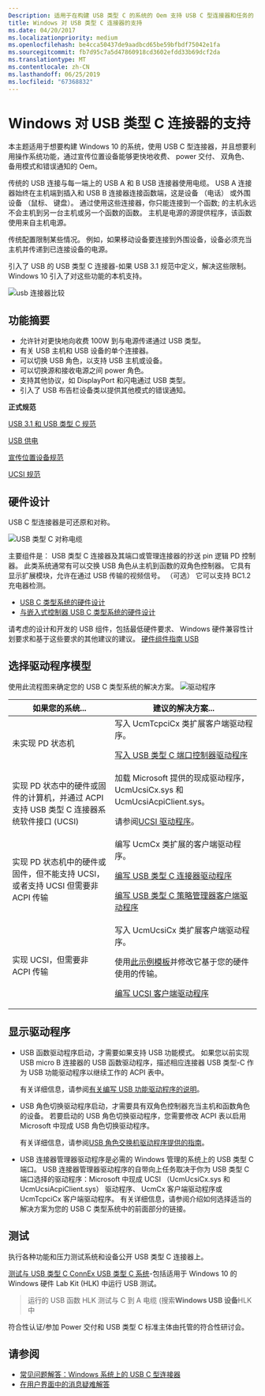 ```yaml
---
Description: 适用于在构建 USB 类型 C 的系统的 Oem 支持 USB C 型连接器和任务的 Windows。
title: Windows 对 USB 类型 C 连接器的支持
ms.date: 04/20/2017
ms.localizationpriority: medium
ms.openlocfilehash: be4cca50437de9aadbcd65be59bfbdf75042e1fa
ms.sourcegitcommit: fb7d95c7a5d47860918cd3602efdd33b69dcf2da
ms.translationtype: MT
ms.contentlocale: zh-CN
ms.lasthandoff: 06/25/2019
ms.locfileid: "67368832"
---
```

# <a name="windows-support-for-usb-type-c-connectors"></a>Windows 对 USB 类型 C 连接器的支持

本主题适用于想要构建 Windows 10 的系统，使用 USB C 型连接器，并且想要利用操作系统功能，通过宣传位置设备能够更快地收费、 power 交付、 双角色、 备用模式和错误通知的 Oem。

传统的 USB 连接与每一端上的 USB A 和 B USB 连接器使用电缆。 USB A 连接器始终在主机端到插入和 USB B 连接器连接函数端，这是设备 （电话） 或外围设备 （鼠标、 键盘）。 通过使用这些连接器，你只能连接到一个函数; 的主机永远不会主机到另一台主机或另一个函数的函数。 主机是电源的源提供程序，该函数使用来自主机电源。

传统配置限制某些情况。 例如，如果移动设备要连接到外围设备，设备必须充当主机并传递到已连接设备的电源。

引入了 USB 的 USB 类型 C 连接器-如果 USB 3.1 规范中定义，解决这些限制。 Windows 10 引入了对这些功能的本机支持。

![usb 连接器比较](images/typecccomp.jpg)


## <a name="feature-summary"></a>功能摘要

- 允许针对更快地向收费 100W 到与电源传递通过 USB 类型。
- 有关 USB 主机和 USB 设备的单个连接器。
- 可以切换 USB 角色，以支持 USB 主机或设备。
- 可以切换源和接收电源之间 power 角色。
- 支持其他协议，如 DisplayPort 和闪电通过 USB 类型。
- 引入了 USB 布告栏设备类以提供其他模式的错误通知。

**正式规范**

[USB 3.1 和 USB 类型 C 规范](https://go.microsoft.com/fwlink/p/?LinkId=699515)

[USB 供电](https://go.microsoft.com/fwlink/p/?LinkID=623310)

[宣传位置设备规范](https://go.microsoft.com/fwlink/p/?linkid=620207)

[UCSI 规范](https://go.microsoft.com/fwlink/p/?LinkId=703713)

## <a name="hardware-design"></a>硬件设计
USB C 型连接器是可还原和对称。

![USB 类型 C 对称电缆](images/usb-type-c.png)

主要组件是： USB 类型 C 连接器及其端口或管理连接器的抄送 pin 逻辑 PD 控制器。 此类系统通常有可以交换 USB 角色从主机到函数的双角色控制器。 它具有显示扩展模块，允许在通过 USB 传输的视频信号。 （可选） 它可以支持 BC1.2 充电器检测。

- [USB C 类型系统的硬件设计](architecture--usb-type-c-in-a-windows-system.md)
- [与嵌入式控制器 USB C 类型系统的硬件设计](ucsi.md)

请考虑的设计和开发的 USB 组件，包括最低硬件要求、 Windows 硬件兼容性计划要求和基于这些要求的其他建议的建议。
[硬件组件指南 USB](https://docs.microsoft.com/windows-hardware/design/component-guidelines/universal-serial-bus--usb-)

## <a name="choose-a-driver-model"></a>选择驱动程序模型

使用此流程图来确定您的 USB C 类型系统的解决方案。 
![驱动程序](images/drivers-c.png)

|如果您的系统...| 建议的解决方案...|
|---|---|
|未实现 PD 状态机 |写入 UcmTcpciCx 类扩展客户端驱动程序。 <p>[写入 USB 类型 C 端口控制器驱动程序](write-a-usb-type-c-port-controller-driver.md)</p>|
|实现 PD 状态中的硬件或固件的计算机，并通过 ACPI 支持 USB 类型 C 连接器系统软件接口 (UCSI)| 加载 Microsoft 提供的现成驱动程序，UcmUcsiCx.sys 和 UcmUcsiAcpiClient.sys。 <p>请参阅[UCSI 驱动程序](ucsi.md)。</p>|
|实现 PD 状态机中的硬件或固件，但不能支持 UCSI，或者支持 UCSI 但需要非 ACPI 传输|编写 UcmCx 类扩展的客户端驱动程序。<p>[编写 USB 类型 C 连接器驱动程序](bring-up-a-usb-type-c-connector-on-a-windows-system.md)</p><p>[编写 USB 类型 C 策略管理器客户端驱动程序](policy-manager-client.md)</p>|
|实现 UCSI，但需要非 ACPI 传输|写入 UcmUcsiCx 类扩展客户端驱动程序。<p>使用[此示例模板](https://github.com/Microsoft/Windows-driver-samples/tree/master/usb/UcmCxUcsi)并修改它基于您的硬件使用的传输。</P><p>[编写 UCSI 客户端驱动程序](write-a-ucsi-driver.md)</P>|


## <a name="bring-up-drivers"></a>显示驱动程序

- USB 函数驱动程序启动，才需要如果支持 USB 功能模式。 如果您以前实现 USB micro B 连接器的 USB 函数驱动程序，描述相应连接器 USB 类型-C 作为 USB 功能驱动程序以继续工作的 ACPI 表中。 

    有关详细信息，请参阅[有关编写 USB 功能驱动程序的说明](developing-windows-drivers-for-usb-function-controllers.md)。

- USB 角色切换驱动程序启动，才需要具有双角色控制器充当主机和函数角色的设备。 若要启动的 USB 角色切换驱动程序，您需要修改 ACPI 表以启用 Microsoft 中现成 USB 角色切换驱动程序。 

    有关详细信息，请参阅[USB 角色交换机驱动程序提供的指南](dual-role-controller-bringup-for-a-usb-type-c-system.md)。

- USB 连接器管理器驱动程序是必需的 Windows 管理的系统上的 USB 类型 C 端口。 USB 连接器管理器驱动程序的自带向上任务取决于你为 USB 类型 C 端口选择的驱动程序：Microsoft 中现成 UCSI （UcmUcsiCx.sys 和 UcmUcsiAcpiClient.sys） 驱动程序、 UcmCx 客户端驱动程序或 UcmTcpciCx 客户端驱动程序。 有关详细信息，请参阅介绍如何选择适当的解决方案为您的 USB C 类型系统中的前面部分的链接。


## <a name="test"></a>测试
执行各种功能和压力测试系统和设备公开 USB 类型 C 连接器上。

[测试与 USB 类型 C ConnEx USB 类型 C 系统](test-usb-type-c-systems-with-mutt-connex-c.md)-包括适用于 Windows 10 的 Windows 硬件 Lab Kit (HLK) 中运行 USB 测试。
> 运行的 USB 函数 HLK 测试与 C 到 A 电缆 (搜索**Windows USB 设备**HLK 中 

符合性认证/参加 Power 交付和 USB 类型 C 标准主体由托管的符合性研讨会。
 
## <a name="see-also"></a>请参阅


-   [常见问题解答：Windows 系统上的 USB C 型连接器](faq--usb-type-c-connector-on-a-windows-system.md)
-   [在用户界面中的消息疑难解答](https://go.microsoft.com/fwlink/?LinkId=526894) 

 




